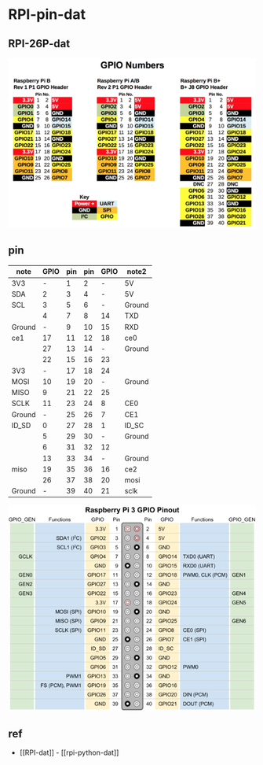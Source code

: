 
# RPI-pin-dat



## RPI-26P-dat

![](2024-01-14-11-12-16.png)


## pin 

| note   | GPIO | pin | pin | GPIO | note2  |
| ------ | ---- | --- | --- | ---- | ------ |
| 3V3    | -    | 1   | 2   | -    | 5V     |
| SDA    | 2    | 3   | 4   | -    | 5V     |
| SCL    | 3    | 5   | 6   | -    | Ground |
|        | 4    | 7   | 8   | 14   | TXD    |
| Ground | -    | 9   | 10  | 15   | RXD    |
| ce1    | 17   | 11  | 12  | 18   | ce0    |
|        | 27   | 13  | 14  | -    | Ground |
|        | 22   | 15  | 16  | 23   |        |
| 3V3    | -    | 17  | 18  | 24   |        |  
| MOSI   | 10   | 19  | 20  | -    | Ground |
| MISO   | 9    | 21  | 22  | 25   |        |
| SCLK   | 11   | 23  | 24  | 8    | CE0    |
| Ground | -    | 25  | 26  | 7    | CE1    |
| ID_SD  | 0    | 27  | 28  | 1    | ID_SC  |
|        | 5    | 29  | 30  | -    | Ground |
|        | 6    | 31  | 32  | 12   |        |
|        | 13   | 33  | 34  | -    | Ground |
| miso   | 19   | 35  | 36  | 16   | ce2    |
|        | 26   | 37  | 38  | 20   | mosi   |
| Ground | -    | 39  | 40  | 21   | sclk   |

![](2024-10-03-20-12-54.png)


## ref 

- [[RPI-dat]] - [[rpi-python-dat]]